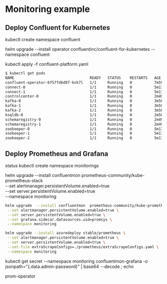 # Monitoring example



## Deploy Confluent for Kubernetes


kubectl create namespace confluent


helm upgrade --install operator confluentinc/confluent-for-kubernetes  --namespace confluent


kubectl apply -f confluent-platform.yaml


```bash
$ kubectl get pods                                                                                                       2.7.0
NAME                                  READY   STATUS    RESTARTS   AGE
confluent-operator-6f57fd6d97-knk7l   1/1     Running   0          7m59s
connect-0                             1/1     Running   0          5m17s
connect-1                             1/1     Running   0          5m17s
controlcenter-0                       1/1     Running   0          2m49s
kafka-0                               1/1     Running   0          3m50s
kafka-1                               1/1     Running   0          3m50s
kafka-2                               1/1     Running   0          3m50s
ksqldb-0                              1/1     Running   0          2m50s
schemaregistry-0                      1/1     Running   0          2m49s
schemaregistry-1                      1/1     Running   0          2m49s
zookeeper-0                           1/1     Running   0          5m17s
zookeeper-1                           1/1     Running   0          5m17s
zookeeper-2                           1/1     Running   0          5m17s
```


## Deploy Prometheus and Grafana

status
kubectl create namespace monitorings

helm upgrade  --install confluentmon  prometheus-community/kube-prometheus-stack \
 --set alertmanager.persistentVolume.enabled=true \
 --set server.persistentVolume.enabled=true \
 --namespace monitoring

```bash
helm upgrade  --install confluentmon  prometheus-community/kube-prometheus-stack \
 --set alertmanager.persistentVolume.enabled=true \
 --set server.persistentVolume.enabled=true \
 --set grafana.sidecar.datasources.uid=promsys \
 --namespace monitoring

 ```

 ```bash
 helm upgrade --install azuredeploy stable/prometheus \
  --set alertmanager.persistentVolume.enabled=true \
  --set server.persistentVolume.enabled=true \
  --set-file extraScrapeConfigs=./prometheus/extraScrapeConfigs.yaml \
  --namespace monitoring
```


kubectl get secret --namespace monitoring confluentmon-grafana -o jsonpath="{.data.admin-password}" | base64 --decode ; echo

prom-operator
